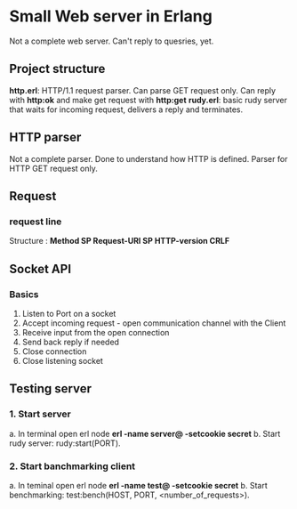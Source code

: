 # Small Web server in Erlang
Not a complete web server. Can't reply to quesries, yet.

## Project structure
**http.erl**: HTTP/1.1 request parser. Can parse GET request only. Can reply with **http:ok** and make get request with **http:get**
**rudy.erl**: basic rudy server that waits for incoming request, delivers a reply and terminates.

## HTTP parser
Not a complete parser. Done to understand how HTTP is defined.
Parser for HTTP GET request only.

## Request

### request line
Structure : **Method SP Request-URI SP HTTP-version CRLF**

## Socket API
### Basics
1. Listen to Port on a socket
2. Accept incoming request - open communication channel with the Client
3. Receive input from the open connection
4. Send back reply if needed
5. Close connection
6. Close listening socket

## Testing server
### 1. Start server
a. In terminal open erl node **erl -name server@<host> -setcookie secret**
b. Start rudy server: rudy:start(PORT).

### 2. Start banchmarking client
a. In teminal open erl node **erl -name test@<host> -setcookie secret**
b. Start benchmarking: test:bench(HOST, PORT, <number_of_requests>).
